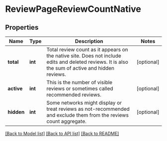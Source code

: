 # ReviewPageReviewCountNative

## Properties
Name | Type | Description | Notes
------------ | ------------- | ------------- | -------------
**total** | **int** | Total review count as it appears on the native site. Does not include edits and deleted reviews. It is also the sum of active and hidden reviews. | [optional] 
**active** | **int** | This is the number of visible reviews or sometimes called recommended reviews. | [optional] 
**hidden** | **int** | Some networks might display or treat reviews as not-recommended and exclude them from the reviews count aggregate. | [optional] 

[[Back to Model list]](../../README.md#documentation-for-models) [[Back to API list]](../../README.md#documentation-for-api-endpoints) [[Back to README]](../../README.md)

